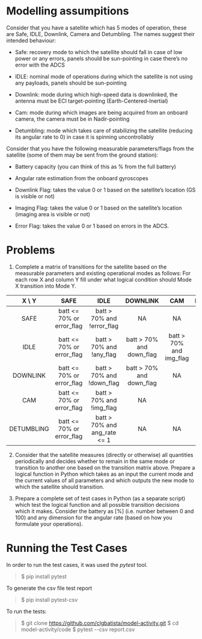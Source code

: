 # Modelling assumpitions

Consider that you have a satellite which has 5 modes of operation, these are Safe, IDLE, Downlink, Camera and Detumbling. The names suggest their intended behaviour:

- Safe: recovery mode to which the satellite should fall in case of low power or any errors, panels should be sun-pointing in case there’s no error with the ADCS

- IDLE: nominal mode of operations during which the satellite is not using any payloads, panels should be sun-pointing

- Downlink: mode during which high-speed data is downlinked, the antenna must be ECI target-pointing (Earth-Centered-Inertial)

- Cam: mode during which images are being acquired from an onboard camera, the camera must be in Nadir-pointing

- Detumbling: mode which takes care of stabilizing the satellite (reducing its angular rate to 0) in case it is spinning uncontrollably
 
Consider that you have the following measurable parameters/flags from the satellite (some of them may be sent from the ground station):

- Battery capacity (you can think of this as % from the full battery)

- Angular rate estimation from the onboard gyroscopes

- Downlink Flag: takes the value 0 or 1 based on the satellite’s location (GS is visible or not)

- Imaging Flag: takes the value 0 or 1 based on the satellite’s location (imaging area is visible or not)

- Error Flag: takes the value 0 or 1 based on errors in the ADCS.

# Problems

1. Complete a matrix of transitions for the satellite based on the measurable parameters and existing operational modes as follows: For each row X and column Y fill under what logical condition should Mode X transition into Mode Y.

|   X \ Y  |SAFE                     |IDLE                        |DOWNLINK                   |CAM                       |DETUMBLING                  |
|:--------:|:-----------------------:|:-------------------------: |:-------------------------:|:------------------------:|:--------------------------:|
|SAFE      |batt <= 70% or error_flag|batt > 70% and !error_flag  |NA                         |NA                        |NA                          |
|IDLE      |batt <= 70% or error_flag|batt > 70% and !any_flag    |batt > 70% and down_flag   |batt > 70% and img_flag   |batt > 70% and ang_rate > 1 |
|DOWNLINK  |batt <= 70% or error_flag|batt > 70% and !down_flag   |batt > 70% and down_flag   |NA                        |NA                          |
|CAM       |batt <= 70% or error_flag|batt > 70% and !img_flag    |NA                         ||batt > 70% and img_flag  |NA                          |
|DETUMBLING|batt <= 70% or error_flag|batt > 70% and ang_rate <= 1|NA                         |NA                        |batt > 70% and ang_rate > 1 |

2. Consider that the satellite measures (directly or otherwise) all quantities periodically and decides whether to remain in the same mode or transition to another one based on the transition matrix above. Prepare a logical function in Python which takes as an input the current mode and the current values of all parameters and which outputs the new mode to which the satellite should transition.

3. Prepare a complete set of test cases in Python (as a separate script) which test the logical function and all possible transition decisions which it makes. Consider the battery as [%] (i.e. number between 0 and 100) and any dimension for the angular rate (based on how you formulate your operations).

# Running the Test Cases

In order to run the test cases, it was used the *pytest* tool.

> $ pip install pytest

To generate the csv file test report

> $ pip install pytest-csv

To run the tests:

> $ git clone https://github.com/clgbatista/model-activity.git
> $ cd model-activity/code
> $ pytest --csv report.csv

